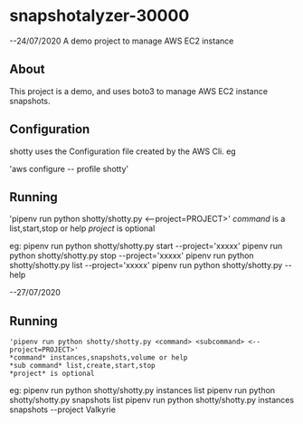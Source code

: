 # snapshotalyzer-30000
--24/07/2020
A demo project to manage AWS EC2 instance

## About
This project is a demo, and uses boto3 to manage AWS EC2 instance snapshots.

## Configuration

shotty uses the Configuration file created by the AWS Cli. eg

'aws configure -- profile shotty'

## Running
'pipenv run python shotty/shotty.py <command> <--project=PROJECT>'
*command* is a list,start,stop or help
*project* is optional

eg: pipenv run  python shotty/shotty.py start --project='xxxxx'
    pipenv run  python shotty/shotty.py stop --project='xxxxx'
    pipenv run  python shotty/shotty.py list --project='xxxxx'
    pipenv run  python shotty/shotty.py --help

--27/07/2020
## Running
    'pipenv run python shotty/shotty.py <command> <subcommand> <--project=PROJECT>'
    *command* instances,snapshots,volume or help
    *sub command* list,create,start,stop
    *project* is optional

  eg: pipenv run  python shotty/shotty.py instances list
      pipenv run  python shotty/shotty.py snapshots list
      pipenv run  python shotty/shotty.py instances snapshots --project Valkyrie
